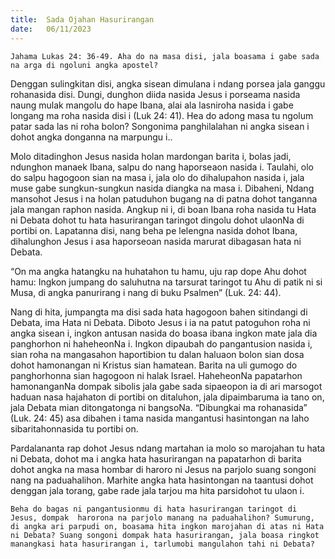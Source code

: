 ```yaml
---
title:  Sada Ojahan Hasurirangan
date:   06/11/2023
---
```


`Jahama Lukas 24: 36-49. Aha do na masa disi, jala boasama i gabe sada na arga di ngoluni angka apostel?`

Denggan sulingkitan disi, angka sisean dimulana i ndang porsea jala ganggu rohanasida disi. Dungi, dunghon diida nasida Jesus i porseama nasida naung mulak mangolu do hape Ibana, alai ala lasniroha nasida i gabe longang ma roha nasida disi i (Luk 24: 41). Hea do adong masa tu ngolum patar sada las ni roha bolon? Songonima panghilalahan ni angka sisean i dohot angka donganna na marpungu i..

Molo ditadinghon Jesus nasida holan mardongan barita i, bolas jadi, ndunghon manaek Ibana, salpu do nang haporseaon nasida i. Taulahi, olo do salpu hagogoon sian na masa i, jala olo do dihalupahon nasida i, jala muse gabe sungkun-sungkun nasida diangka na masa i. Dibaheni, Ndang mansohot Jesus i na holan patuduhon bugang na di patna dohot tanganna jala mangan raphon nasida. Angkup ni i, di boan Ibana roha nasida tu Hata ni Debata dohot tu hata hasurirangan taringot dingolu dohot ulaonNa di portibi on. Lapatanna disi, nang beha pe lelengna nasida dohot Ibana, dihalunghon Jesus i asa haporseoan nasida marurat dibagasan hata ni Debata.

“On ma angka hatangku na huhatahon tu hamu, uju rap dope Ahu dohot hamu: Ingkon jumpang do saluhutna na tarsurat taringot tu Ahu di patik ni si Musa, di angka panurirang i nang di buku Psalmen” (Luk. 24: 44).

Nang di hita, jumpangta ma disi sada hata hagogoon bahen sitindangi di Debata, ima Hata ni Debata. Diboto Jesus i ia na patut patoguhon roha ni angka sisean i, ingkon antusan nasida do boasa ibana ingkon mate jala dia panghorhon ni haheheonNa i. Ingkon dipaubah do pangantusion nasida i, sian roha na mangasahon haportibion tu dalan haluaon bolon sian dosa dohot hamonangan ni Kristus sian hamatean. Barita na uli gumogo do panghorhonna sian hagogoon ni halak Israel. HaheheonNa papatarhon hamonanganNa dompak sibolis jala gabe sada sipaeopon ia di ari marsogot haduan nasa hajahaton di portibi on ditaluhon, jala dipaimbaruma ia tano on, jala Debata mian ditongatonga ni bangsoNa. “Dibungkai ma rohanasida” (Luk. 24: 45) asa dibahen i tama nasida mangantusi hasintongan na laho sibaritahonnasida tu portibi on.

Pardalananta rap dohot Jesus ndang martahan ia molo so marojahan tu hata ni Debata, dohot ma i angka hata hasurirangan na papatarhon di barita dohot angka na masa hombar di haroro ni Jesus na parjolo suang songoni nang na paduahalihon. Marhite angka hata hasintongan na taantusi dohot denggan jala torang, gabe rade jala tarjou ma hita parsidohot tu ulaon i.

`Beha do bagas ni pangantusionmu di hata hasurirangan taringot di Jesus, dompak  harorona na parjolo manang na paduahalihon? Sumurung, di angka ari parpudi on, boasama hita ingkon marojahan di atas ni Hata ni Debata? Suang songoni dompak hata hasurirangan, jala boasa ringkot manangkasi hata hasurirangan i, tarlumobi mangulahon tahi ni Debata?`